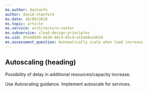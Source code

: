```yaml
---
ms.author: dastanfo
author: david-stanford
ms.date: 10/09/2019
ms.topic: article
ms.service: architecture-center
ms.subservice: cloud-design-principles
ms.uid: dfe40589-8d10-40c4-85cd-e15ab0ce3b19
ms.assessment_question: Automatically scale when load increses
---
```

## Autoscaling (heading)

<div class="alert is-warning"><p>Possibility of delay in additional resources/capacity increase.</p></div>

Use Autoscaling guidance. Implement autoscale for services.